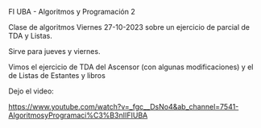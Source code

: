 FI UBA - Algoritmos y Programación 2

Clase de algoritmos Viernes 27-10-2023 sobre un ejercicio de parcial de TDA y Listas. 

Sirve para jueves y viernes.

Vimos el ejercicio de TDA del Ascensor (con algunas modificaciones) y el de Listas de Estantes y libros


Dejo el video:

https://www.youtube.com/watch?v=_fgc__DsNo4&ab_channel=7541-AlgoritmosyProgramaci%C3%B3nIIFIUBA
